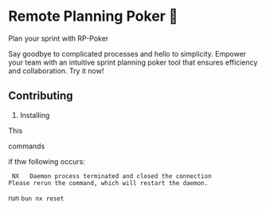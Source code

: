 # Remote Planning Poker 🎯

Plan your sprint with RP-Poker

Say goodbye to complicated processes and hello to simplicity. Empower your team with an intuitive sprint planning poker tool that ensures efficiency and collaboration. Try it now!

## Contributing

1. Installing

This

commands

if thw following occurs:

```
 NX   Daemon process terminated and closed the connection
Please rerun the command, which will restart the daemon.
```

run `bun nx reset`
